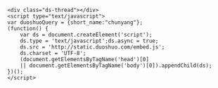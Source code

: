 <!-- Duoshuo Comment BEGIN -->
	<div class="ds-thread"></div>
	<script type="text/javascript">
	var duoshuoQuery = {short_name:"chunyang"};
	(function() {
		var ds = document.createElement('script');
		ds.type = 'text/javascript';ds.async = true;
		ds.src = 'http://static.duoshuo.com/embed.js';
		ds.charset = 'UTF-8';
		(document.getElementsByTagName('head')[0] 
		|| document.getElementsByTagName('body')[0]).appendChild(ds);
	})();
	</script>
<!-- Duoshuo Comment END -->